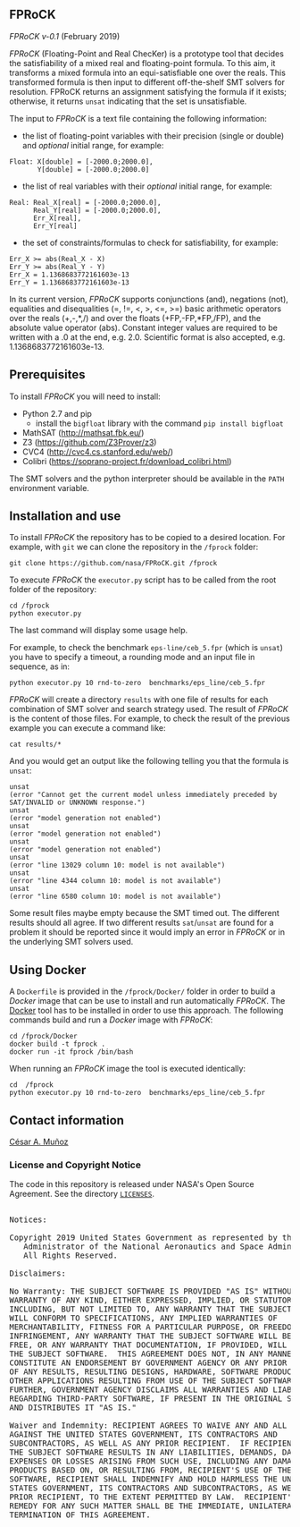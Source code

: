 FPRoCK
------

*FPRoCK v-0.1* (February 2019)

*FPRoCK* (Floating-Point and Real ChecKer) is a prototype tool that decides the satisfiability of a mixed real and floating-point formula.
To this aim, it transforms a mixed formula into an equi-satisfiable one over the reals.
This transformed formula is then input to different off-the-shelf SMT solvers for resolution.
FPRoCK returns an assignment satisfying the formula if it exists; otherwise, it returns `unsat` indicating that the set is unsatisfiable.

The input to *FPRoCK* is a text file containing the following information:

* the list of floating-point variables with their precision (single or double) and *optional* initial range, for example:

```
Float: X[double] = [-2000.0;2000.0],
       Y[double] = [-2000.0;2000.0]
```

* the list of real variables with their *optional* initial range, for example:

```
Real: Real_X[real] = [-2000.0;2000.0],
      Real_Y[real] = [-2000.0;2000.0],
      Err_X[real],
      Err_Y[real]
```

* the set of constraints/formulas to check for satisfiability, for example:

```
Err_X >= abs(Real_X - X)
Err_Y >= abs(Real_Y - Y)
Err_X = 1.1368683772161603e-13
Err_Y = 1.1368683772161603e-13
```

In its current version, *FPRoCK* supports conjunctions (and), negations (not), equalities and disequalities (=, !=, <, >, <=, >=)  basic arithmetic operators over the reals (+,-,\*,/) and over the floats (+FP,-FP,\*FP,/FP), and the absolute value operator (abs).
Constant integer values are required to be written with a .0 at the end, e.g. 2.0. Scientific format is also accepted, e.g. 1.1368683772161603e-13.

Prerequisites
-------------

To install *FPRoCK* you will need to install:

* Python 2.7 and pip
    * install the `bigfloat` library with the command `pip install bigfloat`
* MathSAT (http://mathsat.fbk.eu/)
* Z3 (https://github.com/Z3Prover/z3)
* CVC4 (http://cvc4.cs.stanford.edu/web/)
* Colibri (https://soprano-project.fr/download_colibri.html)

The SMT solvers and the python interpreter should be available in the `PATH` environment variable.


Installation and use
--------------------

To install *FPRoCK* the repository has to be copied to a desired location. For example, with `git` we can clone the repository in the `/fprock` folder:

```
git clone https://github.com/nasa/FPRoCK.git /fprock
```

To execute *FPRoCK* the `executor.py` script has to be called from the root folder of the repository:

```
cd /fprock
python executor.py
```

The last command will display some usage help.

For example, to check the benchmark `eps-line/ceb_5.fpr` (which is `unsat`) you have to specify a timeout, a rounding mode and an input file in sequence, as in:

```
python executor.py 10 rnd-to-zero  benchmarks/eps_line/ceb_5.fpr
```

*FPRoCK* will create a directory `results` with one file of results for each combination of SMT solver and search strategy used.
The result of *FPRoCK* is the content of those files.
For example, to check the result of the previous example you can execute a command like:

```
cat results/*
```

And you would get an output like the following telling you that the formula is `unsat`:

```
unsat
(error "Cannot get the current model unless immediately preceded by SAT/INVALID or UNKNOWN response.")
unsat
(error "model generation not enabled")
unsat
(error "model generation not enabled")
unsat
(error "model generation not enabled")
unsat
(error "line 13029 column 10: model is not available")
unsat
(error "line 4344 column 10: model is not available")
unsat
(error "line 6580 column 10: model is not available")
```

Some result files maybe empty because the SMT timed out. The different results should all agree. If two different results `sat`/`unsat` are found for a problem it should be reported since it would imply an error in *FPRoCK* or in the underlying SMT solvers used.


Using Docker
------------

A `Dockerfile` is provided in the `/fprock/Docker/` folder in order to build a *Docker* image that can be use to install and run automatically *FPRoCK*.
The [Docker](https://www.docker.com/) tool has to be installed in order to use this approach.
The following commands build and run a *Docker* image with *FPRoCK*:

```
cd /fprock/Docker
docker build -t fprock .
docker run -it fprock /bin/bash
```

When running an *FPRoCK* image the tool is executed identically:

```
cd  /fprock
python executor.py 10 rnd-to-zero  benchmarks/eps_line/ceb_5.fpr
```


Contact information
-------------------

[C&eacute;sar A. Mu&ntilde;oz](http://shemesh.larc.nasa.gov/people/cam)

### License and Copyright Notice

The code in this repository is released under NASA's Open Source
Agreement.  See the directory [`LICENSES`](LICENSES).

<pre>

Notices:

Copyright 2019 United States Government as represented by the
   Administrator of the National Aeronautics and Space Administration.
   All Rights Reserved.

Disclaimers:

No Warranty: THE SUBJECT SOFTWARE IS PROVIDED "AS IS" WITHOUT ANY
WARRANTY OF ANY KIND, EITHER EXPRESSED, IMPLIED, OR STATUTORY,
INCLUDING, BUT NOT LIMITED TO, ANY WARRANTY THAT THE SUBJECT SOFTWARE
WILL CONFORM TO SPECIFICATIONS, ANY IMPLIED WARRANTIES OF
MERCHANTABILITY, FITNESS FOR A PARTICULAR PURPOSE, OR FREEDOM FROM
INFRINGEMENT, ANY WARRANTY THAT THE SUBJECT SOFTWARE WILL BE ERROR
FREE, OR ANY WARRANTY THAT DOCUMENTATION, IF PROVIDED, WILL CONFORM TO
THE SUBJECT SOFTWARE.  THIS AGREEMENT DOES NOT, IN ANY MANNER,
CONSTITUTE AN ENDORSEMENT BY GOVERNMENT AGENCY OR ANY PRIOR RECIPIENT
OF ANY RESULTS, RESULTING DESIGNS, HARDWARE, SOFTWARE PRODUCTS OR ANY
OTHER APPLICATIONS RESULTING FROM USE OF THE SUBJECT SOFTWARE.
FURTHER, GOVERNMENT AGENCY DISCLAIMS ALL WARRANTIES AND LIABILITIES
REGARDING THIRD-PARTY SOFTWARE, IF PRESENT IN THE ORIGINAL SOFTWARE,
AND DISTRIBUTES IT "AS IS."

Waiver and Indemnity: RECIPIENT AGREES TO WAIVE ANY AND ALL CLAIMS
AGAINST THE UNITED STATES GOVERNMENT, ITS CONTRACTORS AND
SUBCONTRACTORS, AS WELL AS ANY PRIOR RECIPIENT.  IF RECIPIENT'S USE OF
THE SUBJECT SOFTWARE RESULTS IN ANY LIABILITIES, DEMANDS, DAMAGES,
EXPENSES OR LOSSES ARISING FROM SUCH USE, INCLUDING ANY DAMAGES FROM
PRODUCTS BASED ON, OR RESULTING FROM, RECIPIENT'S USE OF THE SUBJECT
SOFTWARE, RECIPIENT SHALL INDEMNIFY AND HOLD HARMLESS THE UNITED
STATES GOVERNMENT, ITS CONTRACTORS AND SUBCONTRACTORS, AS WELL AS ANY
PRIOR RECIPIENT, TO THE EXTENT PERMITTED BY LAW.  RECIPIENT'S SOLE
REMEDY FOR ANY SUCH MATTER SHALL BE THE IMMEDIATE, UNILATERAL
TERMINATION OF THIS AGREEMENT.

</pre>

